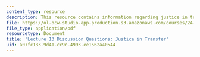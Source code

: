 ```yaml
---
content_type: resource
description: This resource contains information regarding justice in transfer.
file: https://ol-ocw-studio-app-production.s3.amazonaws.com/courses/24-04j-justice-spring-2012/a07fc1339d41cc9c4993ee1562a40544_MIT24_04JS12_disc13.pdf
file_type: application/pdf
resourcetype: Document
title: 'Lecture 13 Discussion Questions: Justice in Transfer'
uid: a07fc133-9d41-cc9c-4993-ee1562a40544
---
```

